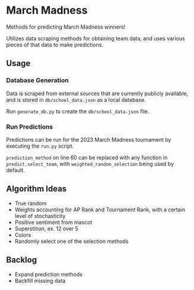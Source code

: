 # March Madness

Methods for predicting March Madness winners!

Utilizes data scraping methods for obtaining team data, and uses various pieces of that data to make predictions.

## Usage

### Database Generation

Data is scraped from external sources that are currently publicly available, and is stored in `db/school_data.json` as 
a local database.

Run `generate_db.py` to create the `db/school_data.json` file.


### Run Predictions

Predictions can be run for the 2023 March Madness tournament by executing the `run.py` script.

`prediction_method` on line 60 can be replaced with any function in `predict.select_team`, with 
`weighted_random_selection` being used by default.

## Algorithm Ideas

* True random
* Weights accounting for AP Rank and Tournament Rank, with a certain level of stochasticity
* Positive sentiment from mascot 
* Superstition, ex. 12 over 5
* Colors
* Randomly select one of the selection methods 

## Backlog

* Expand prediction methods
* Backfill missing data
